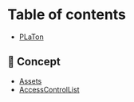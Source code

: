 # Table of contents

* [PLaTon](README.md)

## 📄 Concept

* [Assets](concept/assets.md)
* [AccessControlList](concept/accesscontrollist.md)
